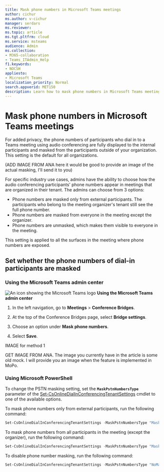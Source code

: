 ```yaml
---
title: Mask phone numbers in Microsoft Teams meetings 
author: cichur
ms.author: v-cichur
manager: serdars
ms.reviewer: 
ms.topic: article
ms.tgt.pltfrm: cloud
ms.service: msteams
audience: Admin
ms.collection: 
- M365-collaboration
- Teams_ITAdmin_Help
f1.keywords:
- NOCSH
appliesto: 
- Microsoft Teams
localization_priority: Normal
search.appverid: MET150
description: Learn how to mask phone numbers in Microsoft Teams meetings
---
```


# Mask phone numbers in Microsoft Teams meetings

For added privacy, the phone numbers of participants who dial in to a Teams meeting using audio conferencing are fully displayed to the internal participants and masked from the participants outside of your organization. This setting is the default for all organizations.

(ADD IMAGE FROM ANA here it would be good to provide an image of the actual masking, I'll send it to you)

For specific industry use cases, admins have the ability to choose how the audio conferencing participants' phone numbers appear in meetings that are organized in their tenant. The admins can choose from 3 options:

- Phone numbers are masked only from external participants. The participants who belong to the meeting organizer's tenant still see the full phone number.
- Phone numbers are masked from everyone in the meeting except the organizer.
- Phone numbers are unmasked, which makes them visible to everyone in the meeting.

This setting is applied to all the surfaces in the meeting where phone numbers are exposed.

## Set whether the phone numbers of dial-in participants are masked

### Using the Microsoft Teams admin center

![An icon showing the Microsoft Teams logo](media/teams-logo-30x30.png) **Using the Microsoft Teams admin center**

1. In the left navigation, go to **Meetings** > **Conference Bridges**.

2. At the top of the Conference Bridges page, select **Bridge settings**.

3. Choose an option under **Mask phone numbers**.

4. Select **Save**.

IMAGE for method 1

GET IMAGE FROM ANA. The image you currently have in the article is some old mock. I will provide you an image when the feature is implemented in MoPo.

### Using Microsoft PowerShell

To change the PSTN masking setting, set the **`MaskPstnNumbersType`** parameter of the [Set-CsOnlineDialInConferencingTenantSettings](https://docs.microsoft.com/powershell/module/skype/set-csonlinedialinconferencingtenantsettings?view=skype-ps) cmdlet to one of the available options.

To mask phone numbers only from external participants, run the following command:

```PowerShell
Set-CsOnlineDialInConferencingTenantSettings -MaskPstnNumbersType "MaskedForExternalUsers"
```

To mask phone numbers from all participants in the meeting (except the organizer), run the following command:

```PowerShell
Set-CsOnlineDialInConferencingTenantSettings -MaskPstnNumbersType "MaskedForAllUsers"
```

To disable phone number masking, run the following command:

```PowerShell
Set-CsOnlineDialInConferencingTenantSettings -MaskPstnNumbersType "NoMasking"
```
